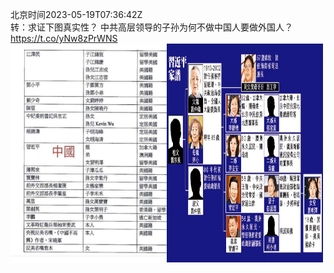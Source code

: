 北京时间2023-05-19T07:36:42Z<br>转：求证下图真实性？
中共高层领导的子孙为何不做中国人要做外国人？ https://t.co/yNw8zPrWNS<br><img src='/temp/2023/1659342276491976704_0.jpg' width='250' height='350'><img src='/temp/2023/1659342276491976704_1.jpg' width='250' height='350'><br><br>